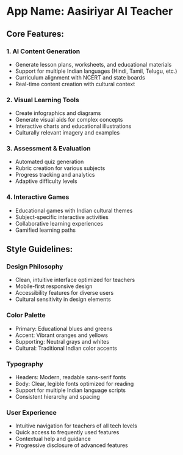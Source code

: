 # **App Name**: Aasiriyar AI Teacher

## Core Features:

### 1. **AI Content Generation**
- Generate lesson plans, worksheets, and educational materials
- Support for multiple Indian languages (Hindi, Tamil, Telugu, etc.)
- Curriculum alignment with NCERT and state boards
- Real-time content creation with cultural context

### 2. **Visual Learning Tools**
- Create infographics and diagrams
- Generate visual aids for complex concepts
- Interactive charts and educational illustrations
- Culturally relevant imagery and examples

### 3. **Assessment & Evaluation**
- Automated quiz generation
- Rubric creation for various subjects
- Progress tracking and analytics
- Adaptive difficulty levels

### 4. **Interactive Games**
- Educational games with Indian cultural themes
- Subject-specific interactive activities
- Collaborative learning experiences
- Gamified learning paths

## Style Guidelines:

### **Design Philosophy**
- Clean, intuitive interface optimized for teachers
- Mobile-first responsive design
- Accessibility features for diverse users
- Cultural sensitivity in design elements

### **Color Palette**
- Primary: Educational blues and greens
- Accent: Vibrant oranges and yellows
- Supporting: Neutral grays and whites
- Cultural: Traditional Indian color accents

### **Typography**
- Headers: Modern, readable sans-serif fonts
- Body: Clear, legible fonts optimized for reading
- Support for multiple Indian language scripts
- Consistent hierarchy and spacing

### **User Experience**
- Intuitive navigation for teachers of all tech levels
- Quick access to frequently used features
- Contextual help and guidance
- Progressive disclosure of advanced features